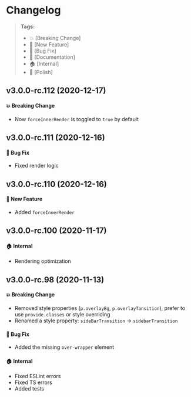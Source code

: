 Changelog
=========

> **Tags:**
> - :boom:       [Breaking Change]
> - :rocket:     [New Feature]
> - :bug:        [Bug Fix]
> - :memo:       [Documentation]
> - :house:      [Internal]
> - :nail_care:  [Polish]

## v3.0.0-rc.112 (2020-12-17)

#### :boom: Breaking Change

* Now `forceInnerRender` is toggled to `true` by default

## v3.0.0-rc.111 (2020-12-16)

#### :bug: Bug Fix

* Fixed render logic

## v3.0.0-rc.110 (2020-12-16)

#### :rocket: New Feature

* Added `forceInnerRender`

## v3.0.0-rc.100 (2020-11-17)

#### :house: Internal

* Rendering optimization

## v3.0.0-rc.98 (2020-11-13)

#### :boom: Breaking Change

* Removed style properties (`p.overlayBg`, `p.overlayTansition`), prefer to use `provide.classes` or style overriding
* Renamed a style property: `sideBarTransition` -> `sidebarTransition`

#### :bug: Bug Fix

* Added the missing `over-wrapper` element

#### :house: Internal

* Fixed ESLint errors
* Fixed TS errors
* Added tests
